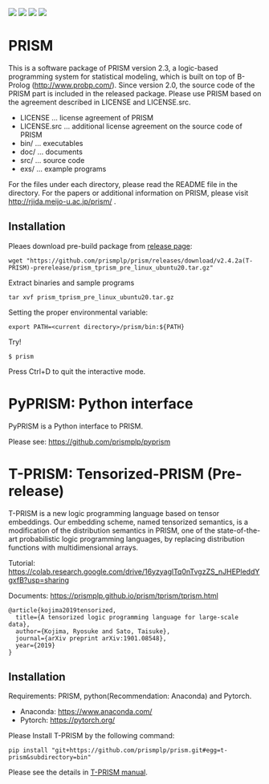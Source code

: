 ![](https://github.com/prismplp/prism/actions/workflows/release.yml/badge.svg)
[![](https://dockerbuildbadges.quelltext.eu/status.svg?organization=prismplp&repository=prism)](https://hub.docker.com/r/prismplp/prism/builds/ 'DockerHub')
[![](https://img.shields.io/docker/stars/prismplp/prism.svg)](https://hub.docker.com/r/prismplp/prism 'DockerHub')
[![](https://img.shields.io/docker/pulls/prismplp/prism.svg)](https://hub.docker.com/r/prismplp/prism 'DockerHub')
# PRISM 

This is a software package of PRISM version 2.3, a logic-based
programming system for statistical modeling, which is built
on top of B-Prolog (http://www.probp.com/).  Since version 2.0,
the source code of the PRISM part is included in the released
package.  Please use PRISM based on the agreement described in
LICENSE and LICENSE.src.

- LICENSE     ... license agreement of PRISM
- LICENSE.src ... additional license agreement on the source code of PRISM
- bin/        ... executables
- doc/        ... documents
- src/        ... source code
- exs/        ... example programs

For the files under each directory, please read the README file
in the directory.  For the papers or additional information
on PRISM, please visit http://rjida.meijo-u.ac.jp/prism/ .

## Installation

Pleaes download pre-build package from [release page](https://github.com/prismplp/prism/releases):
```
wget "https://github.com/prismplp/prism/releases/download/v2.4.2a(T-PRISM)-prerelease/prism_tprism_pre_linux_ubuntu20.tar.gz"

```

Extract binaries and sample programs
```
tar xvf prism_tprism_pre_linux_ubuntu20.tar.gz 
```


Setting the proper environmental variable: 
```
export PATH=<current directory>/prism/bin:${PATH}
```

Try!
```
$ prism
```
Press Ctrl+D to quit the interactive mode.


# PyPRISM: Python interface
PyPRISM is a Python interface to PRISM.

Please see: https://github.com/prismplp/pyprism

# T-PRISM: Tensorized-PRISM  (Pre-release)
T-PRISM is a new logic programming language based on tensor embeddings.
Our embedding scheme, named tensorized semantics, is a modification of the distribution semantics in PRISM, one of the state-of-the-art probabilistic logic programming languages, by replacing distribution functions with multidimensional arrays.

Tutorial: https://colab.research.google.com/drive/16yzyaglTq0nTvgzZS_nJHEPleddYgxfB?usp=sharing

Documents: https://prismplp.github.io/prism/tprism/tprism.html

```
@article{kojima2019tensorized,
  title={A tensorized logic programming language for large-scale data},
  author={Kojima, Ryosuke and Sato, Taisuke},
  journal={arXiv preprint arXiv:1901.08548},
  year={2019}
}
```
## Installation

Requirements: PRISM, python(Recommendation: Anaconda) and Pytorch.
- Anaconda: https://www.anaconda.com/
- Pytorch: https://pytorch.org/

Please Install T-PRISM by the following command:
```
pip install "git+https://github.com/prismplp/prism.git#egg=t-prism&subdirectory=bin"
```

Please see the details in [T-PRISM manual](https://github.com/prismplp/prism/releases/download/v2.4(T-PRISM)-prerelease/tprism_manual.pdf).


